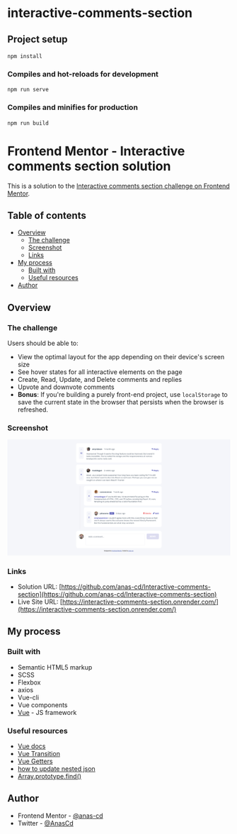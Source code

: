 # interactive-comments-section

## Project setup
```
npm install
```

### Compiles and hot-reloads for development
```
npm run serve
```

### Compiles and minifies for production
```
npm run build
```

# Frontend Mentor - Interactive comments section solution

This is a solution to the [Interactive comments section challenge on Frontend Mentor](https://www.frontendmentor.io/challenges/interactive-comments-section-iG1RugEG9).

## Table of contents

- [Overview](#overview)
  - [The challenge](#the-challenge)
  - [Screenshot](#screenshot)
  - [Links](#links)
- [My process](#my-process)
  - [Built with](#built-with)
  - [Useful resources](#useful-resources)
- [Author](#author)

## Overview

### The challenge

Users should be able to:

- View the optimal layout for the app depending on their device's screen size
- See hover states for all interactive elements on the page
- Create, Read, Update, and Delete comments and replies
- Upvote and downvote comments
- **Bonus**: If you're building a purely front-end project, use `localStorage` to save the current state in the browser that persists when the browser is refreshed.
<!-- - **Bonus**: Instead of using the `createdAt` strings from the `data.json` file, try using timestamps and dynamically track the time since the comment or reply was posted. -->

### Screenshot

![](./src/assets/images/finished.png)

### Links

- Solution URL: [https://github.com/anas-cd/Interactive-comments-section](https://github.com/anas-cd/Interactive-comments-section)
- Live Site URL: [https://interactive-comments-section.onrender.com/](https://interactive-comments-section.onrender.com/)

## My process

### Built with

- Semantic HTML5 markup
- SCSS
- Flexbox
- axios
- Vue-cli 
- Vue components
- [Vue](https://vuejs.org/) - JS framework

### Useful resources

- [Vue docs](https://vuejs.org/guide/introduction.html) 
- [Vue Transition](https://vuejs.org/guide/built-ins/transition.html#List-Entering-Leaving-Transitions) 
- [Vue Getters](https://vuex.vuejs.org/guide/getters.html#the-mapgetters-helper) 
- [how to update nested json](https://www.codegrepper.com/code-examples/javascript/how+to+update+nested+json+value+in+javascript+with+key) 
- [Array.prototype.find()](https://developer.mozilla.org/en-US/docs/Web/JavaScript/Reference/Global_Objects/Array/find) 



## Author

<!-- - Website - [Add your name here](https://www.your-site.com) -->
- Frontend Mentor - [@anas-cd](https://www.frontendmentor.io/profile/anas-cd)
- Twitter - [@AnasCd](https://www.twitter.com/@AnasCd)

